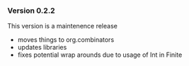 ### Version 0.2.2
This version is a maintenence release
 - moves things to org.combinators
 - updates libraries
 - fixes potential wrap arounds due to usage of Int in Finite